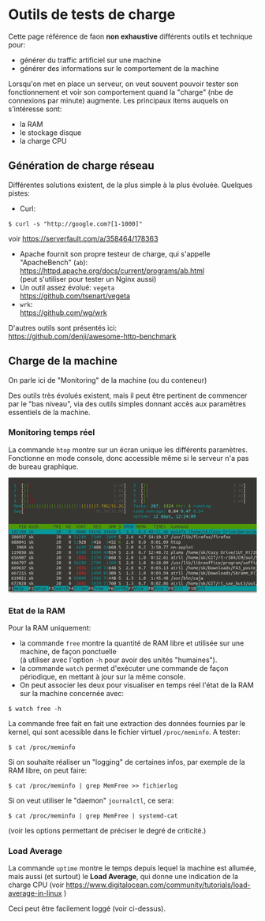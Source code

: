 # Outils de tests de charge

Cette page référence de faon **non exhaustive** différents outils et technique pour:

- générer du traffic artificiel sur une machine
- générer des informations sur le comportement de la machine 

Lorsqu'on met en place un serveur, on veut souvent pouvoir tester son fonctionnement et voir son comportement quand la "charge"
(nbe de connexions par minute) augmente.
Les principaux items auquels on s'intéresse sont:
- la RAM
- le stockage disque
- la charge CPU

## Génération de charge réseau
Différentes solutions existent, de la plus simple à la plus évoluée.
Quelques pistes:

- Curl:
```
$ curl -s "http://google.com?[1-1000]"
```
voir https://serverfault.com/a/358464/178363
- Apache fournit son propre testeur de charge, qui s'appelle "ApacheBench" (`ab`):  
https://httpd.apache.org/docs/current/programs/ab.html  
(peut s'utiliser pour tester un Nginx aussi)
- Un outil assez évolué: `vegeta`  
https://github.com/tsenart/vegeta
- `wrk`:  
https://github.com/wg/wrk

D'autres outils sont présentés ici:  
https://github.com/denji/awesome-http-benchmark


## Charge de la machine

On parle ici de "Monitoring" de la machine (ou du conteneur)

Des outils très évolués existent, mais il peut être pertinent de commencer par le "bas niveau", via des outils simples donnant accès aux paramètres essentiels de la machine.


### Monitoring temps réel
La commande `htop` montre sur un écran unique les différents paramètres.
Fonctionne en mode console, donc accessible même si le serveur n'a pas de bureau graphique.

[![htop](htop_1000.jpg)](https://fr.wikipedia.org/wiki/Htop)


### Etat de la RAM

Pour la RAM uniquement:
- la commande `free` montre la quantité de RAM libre et utilisée sur une machine, de façon ponctuelle  
(à utiliser avec l'option `-h` pour avoir des unités "humaines").  
- la commande `watch` permet d'exécuter une commande de façon périodique, en mettant à jour sur la même console.
- On peut associer les deux pour visualiser en temps réel l'état de la RAM sur la machine concernée avec:
```
$ watch free -h
```

La commande free fait en fait une extraction des données fournies par le kernel, qui sont acessible dans le fichier virtuel
`/proc/meminfo`.
A tester:
```
$ cat /proc/meminfo
```

Si on souhaite réaliser un "logging" de certaines infos, par exemple de la RAM libre, on peut faire:
```
$ cat /proc/meminfo | grep MemFree >> fichierlog
```

Si on veut utiliser le "daemon" `journalctl`, ce sera:
```
$ cat /proc/meminfo | grep MemFree | systemd-cat
```
(voir les options permettant de préciser le degré de criticité.)



### __Load Average__
La commande `uptime` montre le temps depuis lequel la machine est allumée, mais aussi (et surtout) le **Load Average**, qui donne une indication de la charge CPU
(voir https://www.digitalocean.com/community/tutorials/load-average-in-linux )

Ceci peut être facilement loggé (voir ci-dessus).





